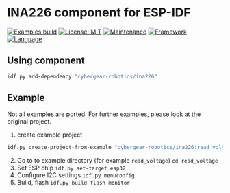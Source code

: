# INA226 component for ESP-IDF

[![Examples build](https://github.com/cybergear-robotics/ina226/actions/workflows/build_example.yml/badge.svg)](https://github.com/cybergear-robotics/ina226/actions/workflows/build_example.yml)
[![License: MIT](https://img.shields.io/badge/License-MIT-yellow.svg)](https://opensource.org/licenses/MIT)
[![Maintenance](https://img.shields.io/badge/Maintained%3F-yes-green.svg)](https://GitHub.com/cybergear-robotics/ina226/graphs/commit-activity)
[![Framework](https://img.shields.io/badge/Framework-ESP_IDF-orange.svg)](https://shields.io/)
[![Language](https://img.shields.io/badge/Language-C-purple.svg)](https://shields.io/)


## Using component
```bash
idf.py add-dependency "cybergear-robotics/ina226"
```

## Example
Not all examples are ported. For further examples, please look at the original project.

1. create example project
```bash
idf.py create-project-from-example "cybergear-robotics/ina226:read_voltage"
```
2. Go to to example directory (for example `read_voltage`)
   `cd read_voltage`
3. Set ESP chip
   `idf.py set-target esp32`
4. Configure I2C settings
   `idf.py menuconfig`
5. Build, flash
   `idf.py build flash monitor`


